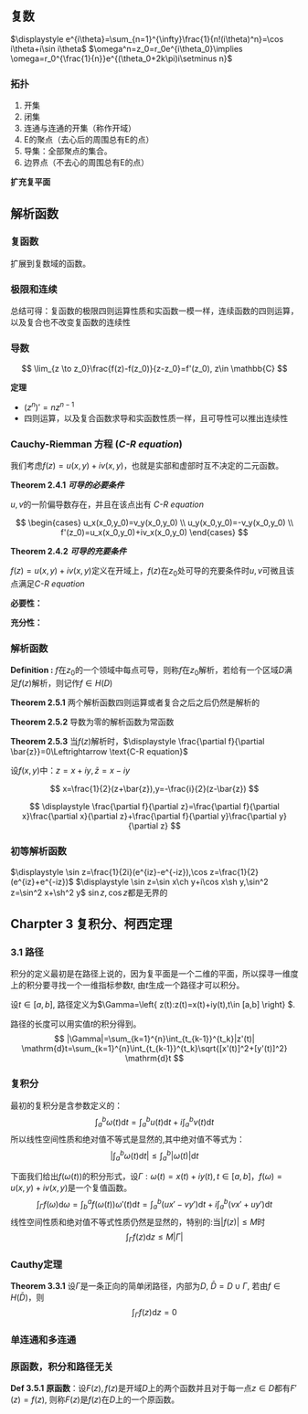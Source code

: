 ## 复数

$\displaystyle e^{i\theta}=\sum_{n=1}^{\infty}\frac{1}{n!(i\theta)^n}=\cos i\theta+i\sin i\theta$
$\omega^n=z_0=r_0e^{i\theta_0}\implies \omega=r_0^{\frac{1}{n}}e^{(\theta_0+2k\pi)i\setminus n}$

### 拓扑

1. 开集
2. 闭集
3. 连通与连通的开集（称作开域）
4. E的聚点（去心后的周围总有E的点）
5. 导集：全部聚点的集合。
6. 边界点（不去心的周围总有E的点）

**扩充复平面**

## 解析函数

### 复函数

扩展到复数域的函数。

### 极限和连续

总结可得：复函数的极限四则运算性质和实函数一模一样，连续函数的四则运算，以及复合也不改变复函数的连续性

### 导数

$$
\lim_{z \to z_0}\frac{f(z)-f(z_0)}{z-z_0}=f'(z_0), z\in \mathbb{C}
$$

**定理**

* $(z^n)'=nz^{n-1}$
* 四则运算，以及复合函数求导和实函数性质一样，且可导性可以推出连续性

### Cauchy-Riemman 方程 (_C-R equation_)

我们考虑$f(z)=u(x,y)+iv(x,y)$，也就是实部和虚部时互不决定的二元函数。

**Theorem 2.4.1** ***可导的必要条件***

$u,v$的一阶偏导数存在，并且在该点出有 _C-R equation_

$$
\begin{cases}
 u_x(x_0,y_0)=v_y(x_0,y_0) \\
 u_y(x_0,y_0)=-v_y(x_0,y_0) \\
 f'(z_0)=u_x(x_0,y_0)+iv_x(x_0,y_0)  
 \end{cases}
$$

**Theorem 2.4.2** ***可导的充要条件***

$f(z)=u(x,y)+iv(x,y)$定义在开域上，$f(z)$在$z_0$处可导的充要条件时$u,v$可微且该点满足*C-R equation*

**必要性：**

**充分性：**

### 解析函数

**Definition :** $f$在$z_0$的一个领域中每点可导，则称$f$在$z_0$解析，若给有一个区域$D$满足$f(z)$解析，则记作$f\in H(D)$

**Theorem 2.5.1** 两个解析函数四则运算或者复合之后之后仍然是解析的

**Theorem 2.5.2** 导数为零的解析函数为常函数

**Theorem 2.5.3** 当$f(z)$解析时，$\displaystyle \frac{\partial f}{\partial \bar{z}}=0\Leftrightarrow \text{C-R equation}$

设$f(x,y)$中：$z=x+iy,\bar{z}=x-iy$

$$
x=\frac{1}{2}(z+\bar{z}),y=-\frac{i}{2}(z-\bar{z})
$$

$$
\displaystyle \frac{\partial f}{\partial z}=\frac{\partial f}{\partial x}\frac{\partial x}{\partial z}+\frac{\partial f}{\partial y}\frac{\partial y}{\partial z}
$$

### 初等解析函数

$\displaystyle \sin z=\frac{1}{2i}(e^{iz}-e^{-iz}),\cos z=\frac{1}{2}(e^{iz}+e^{-iz})$
$\displaystyle \sin z=\sin x\ch y+i\cos x\sh y,\sin^2 z=\sin^2 x+\sh^2 y$
$\sin z,\cos z$都是无界的

## Charpter 3 复积分、柯西定理
### 3.1 路径
积分的定义最初是在路径上说的，因为复平面是一个二维的平面，所以探寻一维度上的积分要寻找一个一维指标参数$t$, 由$t$生成一个路径才可以积分。

设$\displaystyle  t\in [a,b]$, 路径定义为$\Gamma=\left\{ z(t):z(t)=x(t)+iy(t),t\in [a,b] \right\} $.

路径的长度可以用实值$t$的积分得到。
$$
|\Gamma|=\sum_{k=1}^{n}\int_{t_{k-1}}^{t_k}|z'(t)| \mathrm{d}t=\sum_{k=1}^{n}\int_{t_{k-1}}^{t_k}\sqrt{[x'(t)]^2+[y'(t)]^2}  \mathrm{d}t
$$

### 复积分
最初的复积分是含参数定义的：
$$
\int_{a}^{b}\omega(t)  \mathrm{d}t=\int_{a}^{b}u(t)  \mathrm{d}t+i\int_{a}^{b}v(t)  \mathrm{d}t
$$
所以线性空间性质和绝对值不等式是显然的,其中绝对值不等式为：
$$
\left| \int_{a}^{b}\omega(t)  \mathrm{d}t \right| \le \int_{a}^{b}|\omega(t)|  \mathrm{d}t
$$

下面我们给出$f(\omega(t))$的积分形式，设$\Gamma:\omega(t)=x(t)+iy(t),t\in [a,b]$，$f(\omega)=u(x,y)+iv(x,y)$是一个复值函数。
$$
\int_{\Gamma}f(\omega)\mathrm{d}\omega=\int_{b}^{a}f(\omega(t))\omega'(t)  \mathrm{d}t=\int_{a}^{b}(ux'-vy')  \mathrm{d}t+i\int_{a}^{b}(vx'+uy')  \mathrm{d}t
$$
线性空间性质和绝对值不等式性质仍然是显然的，特别的:当$|f(z)|\le M$时
$$
\int_{\Gamma}f(z)\mathrm{d}z\le M|\Gamma|
$$

### Cauthy定理
**Theorem 3.3.1** 设$\Gamma$是一条正向的简单闭路径，内部为$D$, $\bar{D}=D\cup \Gamma$, 若由$f\in H(\bar{D})$，则
$$
\int_{\Gamma}f(z)\mathrm{d}z=0
$$

### 单连通和多连通

### 原函数，积分和路径无关
**Def 3.5.1** **原函数**：设$F(z),f(z)$是开域$D$上的两个函数并且对于每一点$z\in D$都有$F'(z)=f(z)$, 则称$F(z)$是$f(z)$在$D$上的一个原函数。